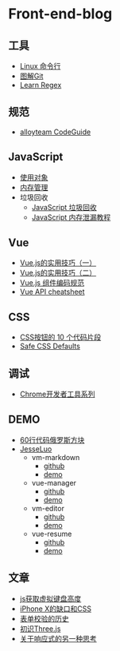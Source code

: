 # Front-end-blog
## 工具
  - [Linux 命令行](http://billie66.github.io/TLCL/index.html)
  - [图解Git](https://marklodato.github.io/visual-git-guide/index-zh-cn.html)
  - [Learn Regex](https://github.com/zeeshanu/learn-regex)

## 规范
  - [alloyteam CodeGuide](http://alloyteam.github.io/CodeGuide/)

## JavaScript
  - [使用对象](https://developer.mozilla.org/zh-CN/docs/Web/JavaScript/Guide/Working_with_Objects)
  - [内存管理](https://developer.mozilla.org/zh-CN/docs/Web/JavaScript/Memory_Management)
  - 垃圾回收
    - [JavaScript 垃圾回收](https://segmentfault.com/a/1190000007616791)
    - [JavaScript 内存泄漏教程](http://www.ruanyifeng.com/blog/2017/04/memory-leak.html)

## Vue
  - [Vue.js的实用技巧（一）](https://zhuanlan.zhihu.com/p/25589193)
  - [Vue.js的实用技巧（二）](https://zhuanlan.zhihu.com/p/25623356)
  - [Vue.js 组件编码规范](https://pablohpsilva.github.io/vuejs-component-style-guide/#/chinese)
  - [Vue API cheatsheet](https://vuejs-tips.github.io/cheatsheet/)

## CSS
  - [CSS按钮的 10 个代码片段](https://zhuanlan.zhihu.com/p/25597059)
  - [Safe CSS Defaults](http://nimbupani.com/safe-css-defaults.html)

## 调试
  - [Chrome开发者工具系列](http://www.cnblogs.com/constantince/category/712675.html)

## DEMO
  - [60行代码俄罗斯方块](http://bbs.csdn.net/topics/390427122)
  - [JesseLuo](https://github.com/luosijie)
    - vm-markdown
      - [github](https://github.com/luosijie/vm-markdown)
      - [demo](https://luosijie.github.io/vm-markdown/)
    - vue-manager
      - [github](https://github.com/luosijie/vue-manager)
      - [demo](https://luosijie.github.io/vue-manager/)
    - vm-editor
      - [github](https://github.com/luosijie/vm-editor)
      - [demo](https://luosijie.github.io/vm-editor/)
    - vue-resume
      - [github](https://github.com/luosijie/vue-resume)
      - [demo](https://luosijie.github.io/vue-resume/)

## 文章
  - [js获取虚拟键盘高度](https://segmentfault.com/a/1190000010693229)
  - [iPhone X的缺口和CSS](https://www.w3cplus.com/css/the-notch-and-css.html)
  - [表单校验的历史](https://zhuanlan.zhihu.com/p/28323080)
  - [初识Three.js](https://zhuanlan.zhihu.com/p/27296011)
  - [关于响应式的另一种思考](https://zhuanlan.zhihu.com/p/27258076)
